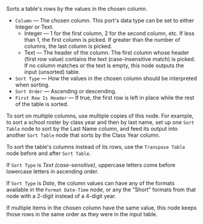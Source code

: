 Sorts a table's rows by the values in the chosen column.

   - `Column` — The chosen column. This port's data type can be set to either Integer or Text.
      - Integer — 1 for the first column, 2 for the second column, etc. If less than 1, the first column is picked. If greater than the number of columns, the last column is picked.
      - Text — The header of the column. The first column whose header (first row value) contains the text (case-insensitive match) is picked. If no column matches or the text is empty, this node outputs the input (unsorted) table.
   - `Sort Type` — How the values in the chosen column should be interpreted when sorting.
   - `Sort Order` — Ascending or descending.
   - `First Row Is Header` — If true, the first row is left in place while the rest of the table is sorted.

To sort on multiple columns, use multiple copies of this node. For example, to sort a school roster by class year and then by last name, set up one `Sort Table` node to sort by the Last Name column, and feed its output into another `Sort Table` node that sorts by the Class Year column.

To sort the table's columns instead of its rows, use the `Transpose Table` node before and after `Sort Table`.

If `Sort Type` is *Text (case-sensitive)*, uppercase letters come before lowercase letters in ascending order.

If `Sort Type` is *Date*, the column values can have any of the formats available in the `Format Date-Time` node, or any the "Short" formats from that node with a 2-digit instead of a 4-digit year.

If multiple items in the chosen column have the same value, this node keeps those rows in the same order as they were in the input table.
